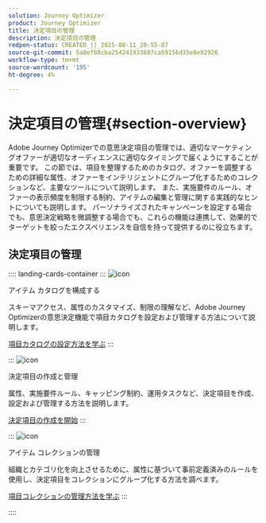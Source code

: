 ```yaml
---
solution: Journey Optimizer
product: Journey Optimizer
title: 決定項目の管理
description: 決定項目の管理
redpen-status: CREATED_||_2025-08-11_20-55-07
source-git-commit: 5a8ef88cba254241933607ca59156d35e0e92926
workflow-type: tm+mt
source-wordcount: '195'
ht-degree: 4%

---
```



# 決定項目の管理{#section-overview}

Adobe Journey Optimizerでの意思決定項目の管理では、適切なマーケティングオファーが適切なオーディエンスに適切なタイミングで届くようにすることが重要です。 この節では、項目を整理するためのカタログ、オファーを調整するための詳細な属性、オファーをインテリジェントにグループ化するためのコレクションなど、主要なツールについて説明します。 また、実施要件のルール、オファーの表示頻度を制限する制約、アイテムの編集と管理に関する実践的なヒントについても説明します。 パーソナライズされたキャンペーンを設定する場合でも、意思決定戦略を微調整する場合でも、これらの機能は連携して、効果的でターゲットを絞ったエクスペリエンスを自信を持って提供するのに役立ちます。

## 決定項目の管理

:::: landing-cards-container
:::
![icon](https://cdn.experienceleague.adobe.com/icons/gear.svg?lang=ja)

アイテム カタログを構成する

スキーマアクセス、属性のカスタマイズ、制限の理解など、Adobe Journey Optimizerの意思決定機能で項目カタログを設定および管理する方法について説明します。

[項目カタログの設定方法を学ぶ](../using/experience-decisioning/catalogs.md)
:::

:::
![icon](https://cdn.experienceleague.adobe.com/icons/list-check.svg?lang=ja)

決定項目の作成と管理

属性、実施要件ルール、キャッピング制約、運用タスクなど、決定項目を作成、設定および管理する方法を説明します。

[決定項目の作成を開始](../using/experience-decisioning/items.md)
:::

:::
![icon](https://cdn.experienceleague.adobe.com/icons/puzzle-piece.svg?lang=ja)

アイテム コレクションの管理

組織とカテゴリ化を向上させるために、属性に基づいて事前定義済みのルールを使用し、決定項目をコレクションにグループ化する方法を調べます。

[項目コレクションの管理方法を学ぶ](../using/experience-decisioning/collections.md)
:::

::::

